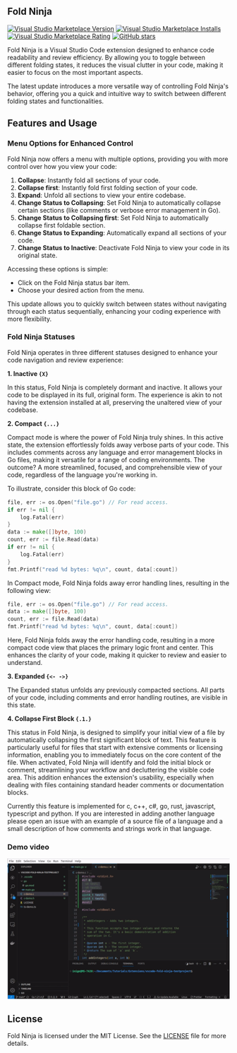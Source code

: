 ## Fold Ninja

[![Visual Studio Marketplace Version](https://img.shields.io/visual-studio-marketplace/v/ietxaniz.fold-ninja)](https://img.shields.io/visual-studio-marketplace/v/ietxaniz.fold-ninja)
[![Visual Studio Marketplace Installs](https://img.shields.io/visual-studio-marketplace/i/ietxaniz.fold-ninja)](https://img.shields.io/visual-studio-marketplace/i/ietxaniz.fold-ninja)
[![Visual Studio Marketplace Rating](https://img.shields.io/visual-studio-marketplace/r/ietxaniz.fold-ninja)](https://img.shields.io/visual-studio-marketplace/r/ietxaniz.fold-ninja)
[![GitHub stars](https://img.shields.io/github/stars/ietxaniz/vscode-fold-ninja)](https://github.com/ietxaniz/vscode-fold-ninja/stargazers)

Fold Ninja is a Visual Studio Code extension designed to enhance code readability and review efficiency. By allowing you to toggle between different folding states, it reduces the visual clutter in your code, making it easier to focus on the most important aspects.

The latest update introduces a more versatile way of controlling Fold Ninja's behavior, offering you a quick and intuitive way to switch between different folding states and functionalities.

## Features and Usage

### Menu Options for Enhanced Control

Fold Ninja now offers a menu with multiple options, providing you with more control over how you view your code:

1. **Collapse**: Instantly fold all sections of your code.
2. **Collapse first**: Instantly fold first folding section of your code.
3. **Expand**: Unfold all sections to view your entire codebase.
4. **Change Status to Collapsing**: Set Fold Ninja to automatically collapse certain sections (like comments or verbose error management in Go).
4. **Change Status to Collapsing first**: Set Fold Ninja to automatically collapse first foldable section.
5. **Change Status to Expanding**: Automatically expand all sections of your code.
6. **Change Status to Inactive**: Deactivate Fold Ninja to view your code in its original state.

Accessing these options is simple:

- Click on the Fold Ninja status bar item.
- Choose your desired action from the menu.

This update allows you to quickly switch between states without navigating through each status sequentially, enhancing your coding experience with more flexibility.

### Fold Ninja Statuses

Fold Ninja operates in three different statuses designed to enhance your code navigation and review experience:

**1. Inactive `{X}`**

In this status, Fold Ninja is completely dormant and inactive. It allows your code to be displayed in its full, original form. The experience is akin to not having the extension installed at all, preserving the unaltered view of your codebase.

**2. Compact `{...}`**

Compact mode is where the power of Fold Ninja truly shines. In this active state, the extension effortlessly folds away verbose parts of your code. This includes comments across any language and error management blocks in Go files, making it versatile for a range of coding environments. The outcome? A more streamlined, focused, and comprehensible view of your code, regardless of the language you're working in.

To illustrate, consider this block of Go code:

~~~go
file, err := os.Open("file.go") // For read access.
if err != nil {
	log.Fatal(err)
}
data := make([]byte, 100)
count, err := file.Read(data)
if err != nil {
	log.Fatal(err)
}
fmt.Printf("read %d bytes: %q\n", count, data[:count])
~~~

In Compact mode, Fold Ninja folds away error handling lines, resulting in the following view:

~~~go
file, err := os.Open("file.go") // For read access.
data := make([]byte, 100)
count, err := file.Read(data)
fmt.Printf("read %d bytes: %q\n", count, data[:count])
~~~

Here, Fold Ninja folds away the error handling code, resulting in a more compact code view that places the primary logic front and center. This enhances the clarity of your code, making it quicker to review and easier to understand.


**3. Expanded `{<- ->}`**

The Expanded status unfolds any previously compacted sections. All parts of your code, including comments and error handling routines, are visible in this state.

**4. Collapse First Block `{.1.}`**

This status in Fold Ninja, is designed to simplify your initial view of a file by automatically collapsing the first significant block of text. This feature is particularly useful for files that start with extensive comments or licensing information, enabling you to immediately focus on the core content of the file. When activated, Fold Ninja will identify and fold the initial block or comment, streamlining your workflow and decluttering the visible code area. This addition enhances the extension's usability, especially when dealing with files containing standard header comments or documentation blocks.

Currently this feature is implemented for c, c++, c#, go, rust, javascript, typescript and python. If you are interested in adding another language please open an issue with an example of a source file of a language and a small description of how comments and strings work in that language.

### Demo video

![](./doc/fold-ninja-demo.gif)

## License

Fold Ninja is licensed under the MIT License. See the [LICENSE](./LICENSE) file for more details.
